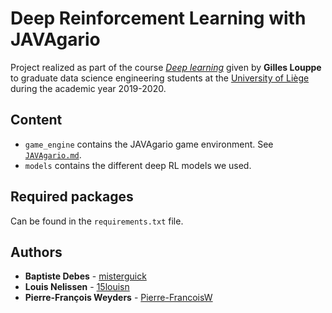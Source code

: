 # Deep Reinforcement Learning with JAVAgario

Project realized as part of the course *[Deep learning](https://github.com/glouppe/info8010-deep-learning)* given by **Gilles Louppe** to graduate data science engineering students at the [University of Liège](https://www.uliege.be/) during the academic year 2019-2020.

## Content
* `game_engine` contains the JAVAgario game environment. See [`JAVAgario.md`](https://github.com/15louisn/JAVAgario/blob/master/game_engine/JAVAgario.md).
* `models` contains the different deep RL models we used.

## Required packages

Can be found in the `requirements.txt` file.

## Authors

* **Baptiste Debes** - [misterguick](https://github.com/misterguick)
* **Louis Nelissen** - [15louisn](https://github.com/15louisn)
* **Pierre-François Weyders** - [Pierre-FrancoisW](https://github.com/Pierre-FrancoisW)


